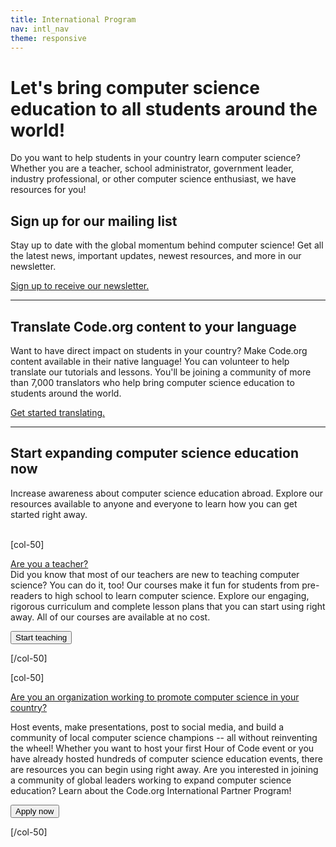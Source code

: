 ```yaml
---
title: International Program
nav: intl_nav
theme: responsive
---
```


# Let's bring computer science education to all students around the world! 

Do you want to help students in your country learn computer science? Whether you are a teacher, school administrator, government leader, industry professional, or other computer science enthusiast, we have resources for you! 

## Sign up for our mailing list 

Stay up to date with the global momentum behind computer science! Get all the latest news, important updates, newest resources, and more in our newsletter. 

[Sign up to receive our newsletter.](https://goo.gl/forms/FopyqDJHJacZaVSs1)

*** 

## Translate Code.org content to your language 

Want to have direct impact on students in your country? Make Code.org content available in their native language! You can volunteer to help translate our tutorials and lessons. You'll be joining a community of more than 7,000 translators who help bring computer science education to students around the world. 

[Get started translating.](https://code.org/translate)

*** 

## Start expanding computer science education now

Increase awareness about computer science education abroad. Explore our resources available to anyone and everyone to learn how you can get started right away. 
<br>
<br>

[col-50]

<a href="/teach">Are you a teacher?</a><br>
Did you know that most of our teachers are new to teaching computer science? You can do it, too! Our courses make it fun for students from pre-readers to high school to learn computer science. Explore our engaging, rigorous curriculum and complete lesson plans that you can start using right away. All of our courses are available at no cost.

[<button>Start teaching</button>](/teach)

[/col-50]

[col-50]

<a href="/international/apply">Are you an organization working to promote computer science in your country?</a><br>

Host events, make presentations, post to social media, and build a community of local computer science champions -- all without reinventing the wheel! Whether you want to host your first Hour of Code event or you have already hosted hundreds of computer science education events, there are resources you can begin using right away. Are you interested in joining a community of global leaders working to expand computer science education? Learn about the Code.org International Partner Program!

[<button>Apply now</button>](/international/apply)

[/col-50]

<div style="clear: both;"></div>
<br>
